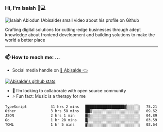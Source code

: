 ### Hi, I'm Isaiah 🌻💻

<img src="https://res.cloudinary.com/abisalde/image/upload/c_scale,h_311,w_816/v1616039512/Abisalde_github.gif" alt="Isaiah Abiodun (Abisalde) small video about his profile on Github">

Crafting digital solutions for cutting-edge businesses through adept knowledge about frontend development and building solutions to make the world a better place
<hr>

### 📫 How to reach me: ...
- Social media handle on <a href="https://twitter.com/abisalde">🔔  Abisalde   👈</a>


[![Abisalde's github stats](https://github-readme-stats.vercel.app/api?username=abisalde)](https://github.com/abisalde/github-readme-stats)

- 👯 I’m looking to collaborate with open source community
- ⚡ Fun fact: Music is a therapy for me


<!--
**abisalde/Abisalde** is a ✨ _special_ ✨ repository because its `README.md` (this file) appears on your GitHub profile.

Here are some ideas to get you started:


- 👯 I’m looking to collaborate with open source community
- 🤔 I’m looking for help with ...
- 💬 Ask me about ...
- 📫 How to reach me: ...
- 😄 Pronouns: ...
- ⚡ Fun fact: ...
-->

<!--START_SECTION:waka-->

```txt
TypeScript           31 hrs 2 mins   ██████████████████▓░░░░░░   75.21 %
Other                3 hrs 58 mins   ██▒░░░░░░░░░░░░░░░░░░░░░░   09.62 %
JSON                 2 hrs 1 min     █▒░░░░░░░░░░░░░░░░░░░░░░░   04.89 %
Go                   1 hr 28 mins    █░░░░░░░░░░░░░░░░░░░░░░░░   03.59 %
TOML                 1 hr 5 mins     ▓░░░░░░░░░░░░░░░░░░░░░░░░   02.64 %
```

<!--END_SECTION:waka-->

